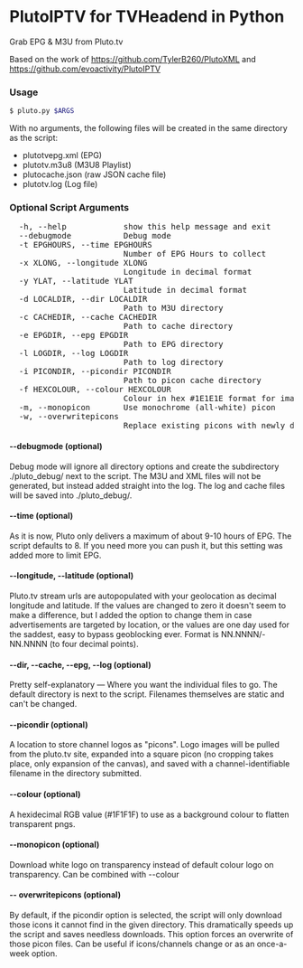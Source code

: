 # PlutoIPTV for TVHeadend in Python

Grab EPG &amp; M3U from Pluto.tv

Based on the work of https://github.com/TylerB260/PlutoXML and https://github.com/evoactivity/PlutoIPTV

### Usage

```bash
$ pluto.py $ARGS
```
With no arguments, the following files will be created in the same directory as the script:

- plutotvepg.xml (EPG)
- plutotv.m3u8 (M3U8 Playlist)
- plutocache.json (raw JSON cache file)
- plutotv.log (Log file)

### Optional Script Arguments
<pre>
  -h, --help            show this help message and exit
  --debugmode           Debug mode
  -t EPGHOURS, --time EPGHOURS
                        Number of EPG Hours to collect
  -x XLONG, --longitude XLONG
                        Longitude in decimal format
  -y YLAT, --latitude YLAT
                        Latitude in decimal format
  -d LOCALDIR, --dir LOCALDIR
                        Path to M3U directory
  -c CACHEDIR, --cache CACHEDIR
                        Path to cache directory
  -e EPGDIR, --epg EPGDIR
                        Path to EPG directory
  -l LOGDIR, --log LOGDIR
                        Path to log directory
  -i PICONDIR, --picondir PICONDIR
                        Path to picon cache directory
  -f HEXCOLOUR, --colour HEXCOLOUR
                        Colour in hex #1E1E1E format for image background
  -m, --monopicon       Use monochrome (all-white) picon
  -w, --overwritepicons
                        Replace existing picons with newly downloaded versions
</pre>
#### --debugmode (optional)

Debug mode will ignore all directory options and create the subdirectory ./pluto_debug/ next to the script. The M3U and XML files will not be generated, but instead added straight into the log. The log and cache files will be saved into ./pluto_debug/.

#### --time (optional)

As it is now, Pluto only delivers a maximum of about 9-10 hours of EPG. The script defaults to 8. If you need more you can push it, but this setting was added more to limit EPG.

#### --longitude, --latitude (optional)

Pluto.tv stream urls are autopopulated with your geolocation as decimal longitude and latitude. If the values are changed to zero it doesn't seem to make a difference, but I added the option to change them in case advertisements are targeted by location, or the values are one day used for the saddest, easy to bypass geoblocking ever. Format is NN.NNNN/-NN.NNNN (to four decimal points).

#### --dir, --cache, --epg, --log (optional)

Pretty self-explanatory — Where you want the individual files to go. The default directory is next to the script. Filenames themselves are static and can't be changed.

#### --picondir (optional)

A location to store channel logos as "picons". Logo images will be pulled from the pluto.tv site, expanded into a square picon (no cropping takes place, only expansion of the canvas), and saved with a channel-identifiable filename in the directory submitted.

#### --colour (optional)

A hexidecimal RGB value (#1F1F1F) to use as a background colour to flatten transparent pngs.

#### --monopicon (optional)

Download white logo on transparency instead of default colour logo on transparency. Can be combined with --colour

#### -- overwritepicons (optional)

By default, if the picondir option is selected, the script will only download those icons it cannot find in the given directory. This dramatically speeds up the script and saves needless downloads. This option forces an overwrite of those picon files. Can be useful if icons/channels change or as an once-a-week option. 

